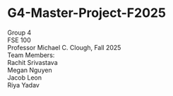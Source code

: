 # G4-Master-Project-F2025
Group 4 <br>
FSE 100 <br>
Professor Michael C. Clough, 
Fall 2025 
<br>
Team Members: <br> 
Rachit Srivastava <br>
Megan Nguyen <br>
Jacob Leon <br> 
Riya Yadav <br>
